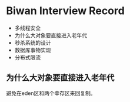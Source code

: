 
# Biwan Interview Record #

- 多线程安全
- 为什么大对象要直接进入老年代
- 秒杀系统的设计
- 数据库事物实现
- 分布式限流

## 为什么大对象要直接进入老年代

避免在eden区和两个幸存区来回复制。

